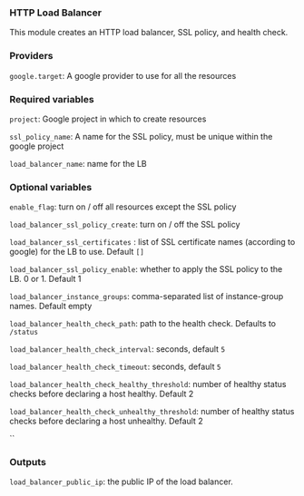 ### HTTP Load Balancer

This module creates an HTTP load balancer, SSL policy, and health check.

### Providers

`google.target`: A google provider to use for all the resources

### Required variables

`project`: Google project in which to create resources

`ssl_policy_name`: A name for the SSL policy, must be unique within the google project

`load_balancer_name`: name for the LB

### Optional variables
`enable_flag`: turn on / off all resources except the SSL policy

`load_balancer_ssl_policy_create`: turn on / off the SSL policy

`load_balancer_ssl_certificates` : list of SSL certificate names (according to google) for the LB to use. Default `[]`

`load_balancer_ssl_policy_enable`: whether to apply the SSL policy to the LB. 0 or 1. Default 1

`load_balancer_instance_groups`: comma-separated list of instance-group names. Default empty

`load_balancer_health_check_path`: path to the health check. Defaults to `/status`

`load_balancer_health_check_interval`: seconds, default `5`

`load_balancer_health_check_timeout`: seconds, default `5`

`load_balancer_health_check_healthy_threshold`: number of healthy status checks before declaring a host healthy. Default 2

`load_balancer_health_check_unhealthy_threshold`: number of healthy status checks before declaring a host unhealthy. Default 2

``
### Outputs

`load_balancer_public_ip`: the public IP of the load balancer.
